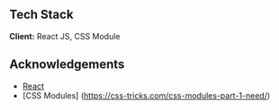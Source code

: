 ## Tech Stack

**Client:** React JS, CSS Module

## Acknowledgements
 - [React](https://react.dev/)
 - [CSS Modules] (https://css-tricks.com/css-modules-part-1-need/)